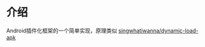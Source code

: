 # 介绍

Android插件化框架的一个简单实现，原理类似 [singwhatiwanna/dynamic-load-apk](https://github.com/singwhatiwanna/dynamic-load-apk)